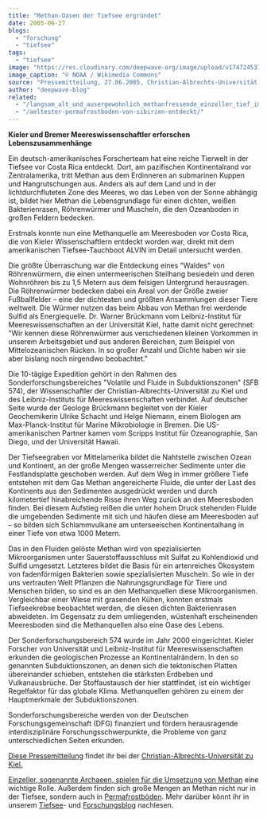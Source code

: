 ```yaml
---
title: "Methan-Oasen der Tiefsee ergründet"
date: 2005-06-27
blogs: 
  - "forschung"
  - "tiefsee"
tags: 
  - "tiefsee"
image: "https://res.cloudinary.com/deepwave-org/image/upload/v1747245376/deepwave.org/Riftia_tube_worm_colony_Galapagos.jpg"
image_caption: "© NOAA / Wikimedia Commons"
source: "Pressemitteilung, 27.06.2005, Christian-Albrechts-Universität zu Kiel"
author: "deepwave-blog"
related: 
  - "/langsam_alt_und_ausergewohnlich_methanfressende_einzeller_tief_im_meeresboden/"
  - "/aeltester-permafrostboden-von-sibirien-entdeckt/"
---
```


**Kieler und Bremer Meereswissenschaftler erforschen Lebenszusammenhänge**

Ein deutsch-amerikanisches Forscherteam hat eine reiche Tierwelt in der Tiefsee vor Costa Rica entdeckt. Dort, am pazifischen Kontinentalrand vor Zentralamerika, tritt Methan aus dem Erdinneren an submarinen Kuppen und Hangrutschungen aus. Anders als auf dem Land und in der lichtdurchfluteten Zone des Meeres, wo das Leben von der Sonne abhängig ist, bildet hier Methan die Lebensgrundlage für einen dichten, weißen Bakterienrasen, Röhrenwürmer und Muscheln, die den Ozeanboden in großen Feldern bedecken.

Erstmals konnte nun eine Methanquelle am Meeresboden vor Costa Rica, die von Kieler Wissenschaftlern entdeckt worden war, direkt mit dem amerikanischen Tiefsee-Tauchboot ALVIN im Detail untersucht werden.

Die größte Überraschung war die Entdeckung eines "Waldes" von Röhrenwürmern, die einen untermeerischen Steilhang besiedeln und deren Wohnröhren bis zu 1,5 Metern aus dem felsigen Untergrund herausragen. Die Röhrenwürmer bedecken dabei ein Areal von der Größe zweier Fußballfelder – eine der dichtesten und größten Ansammlungen dieser Tiere weltweit. Die Würmer nutzen das beim Abbau von Methan frei werdende Sulfid als Energiequelle. Dr. Warner Brückmann vom Leibniz-Institut für Meereswissenschaften an der Universität Kiel, hatte damit nicht gerechnet: "Wir kennen diese Röhrenwürmer aus verschiedenen kleinen Vorkommen in unserem Arbeitsgebiet und aus anderen Bereichen, zum Beispiel von Mittelozeanischen Rücken. In so großer Anzahl und Dichte haben wir sie aber bislang noch nirgendwo beobachtet."

Die 10-tägige Expedition gehört in den Rahmen des Sonderforschungsbereiches "Volatile und Fluide in Subduktionszonen" (SFB 574), der Wissenschaftler der Christian-Albrechts-Universität zu Kiel und des Leibniz-Instituts für Meereswissenschaften verbindet. Auf deutscher Seite wurde der Geologe Brückmann begleitet von der Kieler Geochemikerin Ulrike Schacht und Helge Niemann, einem Biologen am Max-Planck-Institut für Marine Mikrobiologie in Bremen. Die US-amerikanischen Partner kamen vom Scripps Institut für Ozeanographie, San Diego, und der Universität Hawaii.

Der Tiefseegraben vor Mittelamerika bildet die Nahtstelle zwischen Ozean und Kontinent, an der große Mengen wasserreicher Sedimente unter die Festlandsplatte geschoben werden. Auf dem Weg in immer größere Tiefe entstehen mit dem Gas Methan angereicherte Fluide, die unter der Last des Kontinents aus den Sedimenten ausgedrückt werden und durch kilometertief hinabreichende Risse ihren Weg zurück an den Meeresboden finden. Bei diesem Aufstieg reißen die unter hohem Druck stehenden Fluide die umgebenden Sedimente mit sich und häufen diese am Meeresboden auf – so bilden sich Schlammvulkane am unterseeischen Kontinentalhang in einer Tiefe von etwa 1000 Metern.

Das in den Fluiden gelöste Methan wird von spezialisierten Mikroorganismen unter Sauerstoffausschluss mit Sulfat zu Kohlendioxid und Sulfid umgesetzt. Letzteres bildet die Basis für ein artenreiches Ökosystem von fadenförmigen Bakterien sowie spezialisierten Muscheln. So wie in der uns vertrauten Welt Pflanzen die Nahrungsgrundlage für Tiere und Menschen bilden, so sind es an den Methanquellen diese Mikroorganismen. Vergleichbar einer Wiese mit grasenden Kühen, konnten erstmals Tiefseekrebse beobachtet werden, die diesen dichten Bakterienrasen abweideten. Im Gegensatz zu dem umliegenden, wüstenhaft erscheinenden Meeresboden sind die Methanquellen also eine Oase des Lebens.

Der Sonderforschungsbereich 574 wurde im Jahr 2000 eingerichtet. Kieler Forscher von Universität und Leibniz-Institut für Meereswissenschaften erkunden die geologischen Prozesse an Kontinentalrändern. In den so genannten Subduktionszonen, an denen sich die tektonischen Platten übereinander schieben, entstehen die stärksten Erdbeben und Vulkanausbrüche. Der Stoffaustausch der hier stattfindet, ist ein wichtiger Regelfaktor für das globale Klima. Methanquellen gehören zu einem der Hauptmerkmale der Subduktionszonen.

Sonderforschungsbereiche werden von der Deutschen Forschungsgemeinschaft (DFG) finanziert und fördern herausragende interdisziplinäre Forschungsschwerpunkte, die Probleme von ganz unterschiedlichen Seiten erkunden.

[Diese Pressemitteilung](https://www.uni-kiel.de/aktuell/pm/2005/2005-068-alvinmission.shtml) findet ihr bei der [Christian-Albrechts-Universität zu Kiel.](https://www.uni-kiel.de/de/)

[Einzeller, sogenannte Archaeen, spielen für die Umsetzung von Methan](https://www.deepwave.org/langsam_alt_und_ausergewohnlich_methanfressende_einzeller_tief_im_meeresboden/) eine wichtige Rolle. Außerdem finden sich große Mengen an Methan nicht nur in der Tiefsee, sondern auch in [Permafrostböden](https://www.deepwave.org/aeltester-permafrostboden-von-sibirien-entdeckt/). Mehr darüber könnt ihr in unserem [Tiefsee](https://www.deepwave.org/blogs/tiefsee/)\- und [Forschungsblog](https://www.deepwave.org/blogs/forschung/) nachlesen.
